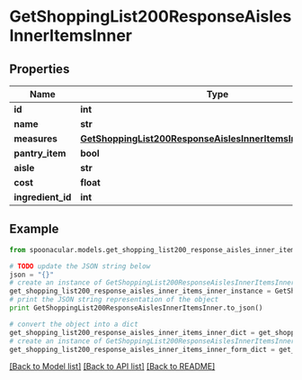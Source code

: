 # GetShoppingList200ResponseAislesInnerItemsInner


## Properties

Name | Type | Description | Notes
------------ | ------------- | ------------- | -------------
**id** | **int** |  | 
**name** | **str** |  | 
**measures** | [**GetShoppingList200ResponseAislesInnerItemsInnerMeasures**](GetShoppingList200ResponseAislesInnerItemsInnerMeasures.md) |  | [optional] 
**pantry_item** | **bool** |  | 
**aisle** | **str** |  | 
**cost** | **float** |  | 
**ingredient_id** | **int** |  | 

## Example

```python
from spoonacular.models.get_shopping_list200_response_aisles_inner_items_inner import GetShoppingList200ResponseAislesInnerItemsInner

# TODO update the JSON string below
json = "{}"
# create an instance of GetShoppingList200ResponseAislesInnerItemsInner from a JSON string
get_shopping_list200_response_aisles_inner_items_inner_instance = GetShoppingList200ResponseAislesInnerItemsInner.from_json(json)
# print the JSON string representation of the object
print GetShoppingList200ResponseAislesInnerItemsInner.to_json()

# convert the object into a dict
get_shopping_list200_response_aisles_inner_items_inner_dict = get_shopping_list200_response_aisles_inner_items_inner_instance.to_dict()
# create an instance of GetShoppingList200ResponseAislesInnerItemsInner from a dict
get_shopping_list200_response_aisles_inner_items_inner_form_dict = get_shopping_list200_response_aisles_inner_items_inner.from_dict(get_shopping_list200_response_aisles_inner_items_inner_dict)
```
[[Back to Model list]](../README.md#documentation-for-models) [[Back to API list]](../README.md#documentation-for-api-endpoints) [[Back to README]](../README.md)


